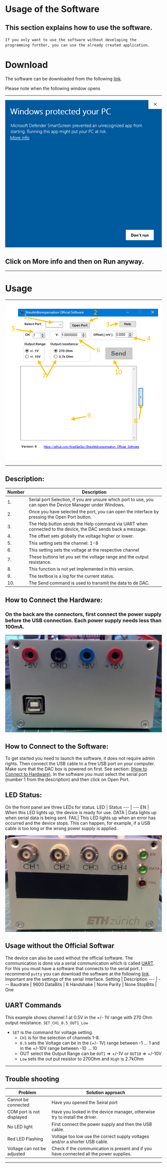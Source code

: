 # Usage of the Software
## This section explains how to use the software.
`If you only want to use the software without developing the programming further, you can use the already created application.`

# Download
The software can be downloaded from the following [link][1].

Please note when the following window opens
***
![Image][2]
## Click on **More info** and then on **Run anyway**.
***
# Usage
***
![Image][3]
***
## Description:
Number | Description 
--- | ---
 1\. | Serial port Selection, if you are unsure which port to use, you can open the Device Manager under Windows. 
 2\. | Once you have selected the port, you can open the interface by pressing the Open Port button. 
 3\. | The Help button sends the Help command via UART when connected to the device, the DAC sends back a message.
 4\. | The offset sets globally the voltage higher or lower.
 5\. | This setting sets the channel. 1-8
 6\. | This setting sets the voltage at the respective channel
 7\. | These buttons let you set the voltage range and the output resistance.
 8\. | This function is not yet implemented in this version.
 9\. | The textbox is a log for the current status.
 10\. | The Send command is used to transmit the data to de DAC.

## How to Connect the Hardware:
### **On the back are the connectors, first connect the power supply before the USB connection.** Each power supply needs less than 100mA.
![Image][5]

## How to Connect to the Software:
To get started you need to launch the software, it does not require admin rights. Then connect the USB cable to a free USB port on your computer. Make sure that the DAC box is powered on first. See section: [(How to Connect to Hardware)][4].
In the software you must select the serial port (number 1 from the description) and then click on Open Port.

## LED Status:
On the front panel are three LEDs for status.
LED | Status
--- | ---
EN | When this LED lights up, the device is ready for use.
DATA | Data lights up when serial data is being sent.
FAIL| This LED lights up when an error has occurred and the device stops. This can happen, for example, if a USB cable is too long or the wrong power supply is applied.

![Image][6]

## Usage without the Official Softwar
The device can also be used without the official software. The communication is done via a serial communication which is called [UART][7].  
For this you must have a software that connects to the serial port.
I recommend `putty` you can download the software at the following [link][8].
Important are the settings of the serial interface.
Setting | Description 
--- | ---
Baudrate | 9600
DataBits | 8
Handshake | None
Parity | None
StopBits | One

## UART Commands
This example shows channel 1 at 0.5V in the +/- 1V range with 270 Ohm output resistance. 
`SET_CH1_0.5_OUT1_Low` 
+ `SET` is the command for voltage setting. 
  + `CH1` is for the selection of channels 1-8. 
  + `0.5` sets the Voltage can be in the (+/- 1V) range between -1 ... 1  and in the +/-10V range between -10 ... 10 
  + OUT select the Output Range can be `OUT1` => +/-1V or `OUT10` => +/-10V
  + `Low` sets the out put resistor to 270Ohm and `High` is 2.7kOhm


***

## Trouble shooting
Problem | Solution approach 
--- | ---
Cannot be connected | Have you opened the Seiral port
COM port is not displayed |  Have you looked in the device manager, otherwise try to install the driver. 
No LED light | First connect the power supply and then the USB cable.
Red LED Flashing | Voltage too low use the correct supply voltages and/or a shorter USB cable.
Voltage can not be adjusted | Check if the communication is present and if you have connected all the power supplies.
***



[1]:https://github.com/Krypt0pr0xy/Streufeldkompensation_Official_Software/blob/master/Streufeldkompensation_Official_Software.exe

[2]:https://github.com/Krypt0pr0xy/Streufeldkompensation_Official_Software/blob/master/WindowsprotectedyourPC.PNG

[3]:https://github.com/Krypt0pr0xy/Streufeldkompensation_Official_Software/blob/master/Official_Software.PNG

[4]:https://github.com/Krypt0pr0xy/Streufeldkompensation_Official_Software/blob/master/Usage_of_the_Software.md#how-to-connect-the-hardware

[5]:https://github.com/Krypt0pr0xy/Streufeldkompensation/blob/master/DAC-Box-backend.jpg

[6]:https://github.com/Krypt0pr0xy/Streufeldkompensation/blob/master/DAC-Box-frontend.jpg

[7]:https://de.wikipedia.org/wiki/Universal_Asynchronous_Receiver_Transmitter

[8]:https://www.putty.org/
